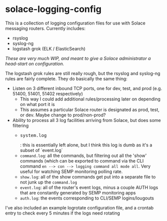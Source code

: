 # solace-logging-config

This is a collection of logging configuration files for use with Solace messaging routers.  Currently includes:

- rsyslog
- syslog-ng
- logstash grok (ELK / ElasticSearch)
 
_These are very much WIP, and meant to give a Solace administrator a head-start on configuration._

The logstash grok rules are still really rough, but the rsyslog and syslog-ng rules are fairly complete.
They do basically the same thing:

- Listen on 3 different inbound TCP ports, one for dev, test, and prod (e.g. 51400, 51401, 51402 respectively)
  - This way I could add additional rules/processing later on depending on what port it is
  - This assumes a particular Solace router is designated as prod, test, or dev.  Maybe change to prod/non-prod?
- Ability to process all 3 log facilities arriving from Solace, but does some filtering
  - <pre>system.log</pre>: this is essentially left alone, but I think this log is dumb as it's a subset of `event.log`
  - `command.log`: all the commands, but filtering out all the 'show' commands 
(which can be exported to command via the CLI command `en --> con --> logging command all mode all`.
Very useful for watching SEMP monitoring polling rate.
  - `show.log`: all of the show commands get put into a separate file to not junk up the `command.log`
  - `event.log`: all of the router's event logs, minus a couple AUTH logs that are constantly generated by SEMP monitoring apps
  - `auth.log`: the events corresponding to CLI/SEMP logins/lougouts



I've also included an example logrotate configuration file, and a crontab entry to check every 5 minutes if the logs need rotating

